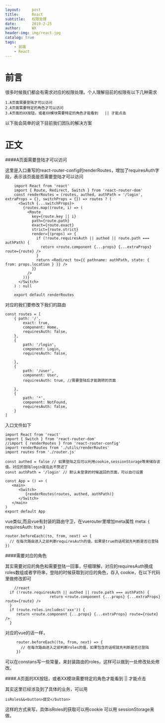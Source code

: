 ```yaml
---
layout:     post
title:      React
subtitle:   权限处理
date:       2019-2-25
author:     WX
header-img: img/react.jpg
catalog: true
tags:
    - 前端
    - React
---
```

# 前言
很多时候我们都会有需求对应的权限处理。个人理解目前的权限有以下几种需求
    
    1.A页面需要登陆才可以访问
    2.A页面需要特定的角色才可以访问
    3.A页面的XX按钮，或者XX模块需要特定的角色才能看到   || 才能点击
    
以下我会简单的说下目前我们团队的解决方案

# 正文
    
####A页面需要登陆才可以访问

这里是入口重写的react-router-config的renderRoutes，增加了requiresAuth字段，表示该页面是否需要登陆才可以访问

 
        import React from 'react'
        import { Route, Redirect, Switch } from 'react-router-dom'
        const renderRoutes = (routes, authed, authPath = '/login', extraProps = {}, switchProps = {}) => routes ? (
          <Switch {...switchProps}>
            {routes.map((route, i) => (
              <Route
                key={route.key || i}
                path={route.path}
                exact={route.exact}
                strict={route.strict}
                render={(props) => {
                  if (!route.requiresAuth || authed || route.path === authPath) {
                    return <route.component {...props} {...extraProps} route={route} />
                  }
                  return <Redirect to={{ pathname: authPath, state: { from: props.location } }} />
                }}
              />
            ))}
          </Switch>
        ) : null
        
        export default renderRoutes   

对应的我们要修改下我们的路由

    const routes = [
        { path: '/',
            exact: true,
            component: Home,
            requiresAuth: false,
        },
        {
            path: '/login',
            component: Login,
            requiresAuth: false,
    
        },
        {
            path: '/user',
            component: User,
            requiresAuth: true, //需要登陆后才能跳转的页面
    
        },
        {
            path: '*',
            component: NotFound,
            requiresAuth: false,
        }
    ]

入口文件如下

    import React from 'react'
    import { Switch } from 'react-router-dom'
    //import { renderRoutes } from 'react-router-config'
    import renderRoutes from './utils/renderRoutes'
    import routes from './router.js'
    
    const authed = false // 如果登陆之后可以利用cookie,sessionStorage等来储存该值。对应的登陆login就在此不赘述了
    const authPath = '/login' // 默认未登录的时候返回的页面，可以自行设置
    
    const App = () => (
       <main>
          <Switch>
             {renderRoutes(routes, authed, authPath)}
          </Switch>
       </main>
    )
    export default App

 
 vue类似,而且vue有封装的路由守卫，在vuerouter里增加meta属性  meta: { requiresAuth: true }
 
    router.beforeEach((to, from, next) => {
      // 在每次路由进入之前判断requiresAuth的值，如果是true的话呢就先判断是否已登陆
    })

####需要对应的角色

其实需要对应的角色和需要登陆一回事，仔细理解，对应的requiresAuth换成roles数组或者字符串，登陆的时候获取到对应的角色，存入
cookie，在以下代码里做修改即可
    
    
        //react
      if (!route.requiresAuth || authed || route.path === authPath) {
                        return <route.component {...props} {...extraProps} route={route} />
      }
      if (route.roles.includes('xxx')) {
         return <route.component {...props} {...extraProps} route={route} />
      }
      
对应的vue的话一样，      
        
        
         router.beforeEach((to, from, next) => {
           // 在每次路由进入之前判断roles的值，如果包含的话呢就先判断是否已登陆
         })

可以在constans写一些常量，来封装路由的roles，这样可以做到一处修改处处修改。

####.A页面的XX按钮，或者XX模块需要特定的角色才能看到   || 才能点击

其实这里已经涉及到了具体的业务，可以用                                                   

    isRoles&&<button>提交</button>        

这样的方式来写，具体isRoles的获取可以用cookie 可以用 sessionStorage来做。








